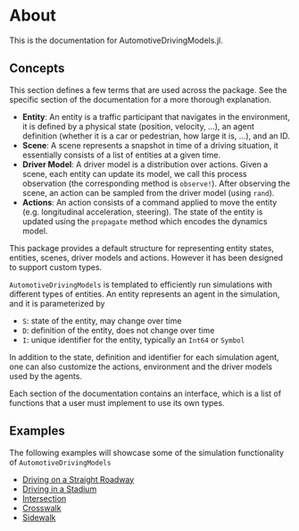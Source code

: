 # About

This is the documentation for AutomotiveDrivingModels.jl. 

## Concepts

This section defines a few terms that are used across the package. 
See the specific section of the documentation for a more thorough explanation.

- **Entity**: An entity is a traffic participant that navigates in the environment, it is defined by a physical state (position, velocity, ...), an agent definition (whether it is a car or pedestrian, how large it is, ...), and an ID.
- **Scene**: A scene represents a snapshot in time of a driving situation, it essentially consists of a list of entities at a given time.
- **Driver Model**: A driver model is a distribution over actions. Given a scene, each entity can update its model, we call this process observation (the corresponding method is `observe!`). After observing the scene, an action can be sampled from the driver model (using `rand`).
- **Actions**: An action consists of a command applied to move the entity (e.g. longitudinal acceleration, steering). The state of the entity is updated using the `propagate` method which encodes the dynamics model.

This package provides a default structure for representing entity states, entities, scenes, driver models and actions.
However it has been designed to support custom types. 

`AutomotiveDrivingModels` is templated to efficiently run simulations with different types of entities.
An entity represents an agent in the simulation, and it is parameterized by

- `S`: state of the entity, may change over time
- `D`: definition of the entity, does not change over time
- `I`: unique identifier for the entity, typically an `Int64` or `Symbol`

In addition to the state, definition and identifier for each simulation agent,
one can also customize the actions, environment and the driver models used by
the agents.

Each section of the documentation contains an interface, which is a list of functions that a user must implement to use its own types.

## Examples

The following examples will showcase some of the simulation functionality of `AutomotiveDrivingModels`

- [Driving on a Straight Roadway](@ref)
- [Driving in a Stadium](@ref)
- [Intersection](@ref)
- [Crosswalk](@ref)
- [Sidewalk](@ref)

